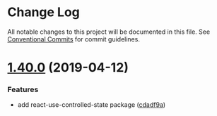 # Change Log

All notable changes to this project will be documented in this file.
See [Conventional Commits](https://conventionalcommits.org) for commit guidelines.

# [1.40.0](https://github.com/quid/refraction/tree/master/packages/react-use-controlled-state/compare/v1.39.3...v1.40.0) (2019-04-12)


### Features

* add react-use-controlled-state package ([cdadf9a](https://github.com/quid/refraction/tree/master/packages/react-use-controlled-state/commit/cdadf9a))
